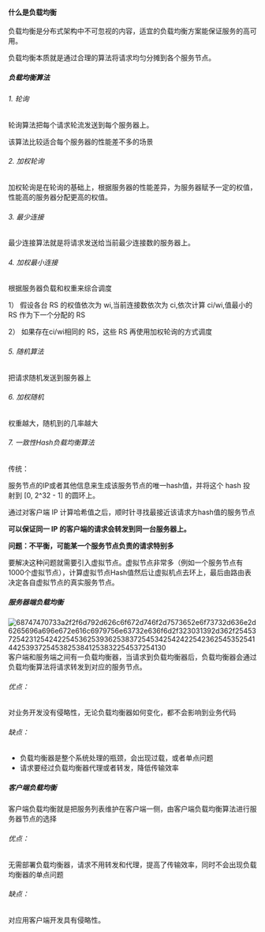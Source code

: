 #### 什么是负载均衡

负载均衡是分布式架构中不可忽视的内容，适宜的负载均衡方案能保证服务的高可用。

负载均衡本质就是通过合理的算法将请求均匀分摊到各个服务节点。

##### 负载均衡算法

###### 1. 轮询

轮询算法把每个请求轮流发送到每个服务器上。

该算法比较适合每个服务器的性能差不多的场景

###### 2. 加权轮询

加权轮询是在轮询的基础上，根据服务器的性能差异，为服务器赋予一定的权值，性能高的服务器分配更高的权值。

###### 3. 最少连接

最少连接算法就是将请求发送给当前最少连接数的服务器上。

###### 4. 加权最小连接

根据服务器负载和权重来综合调度

1） 假设各台 RS 的权值依次为 wi,当前连接数依次为 ci,依次计算 ci/wi,值最小的 RS 作为下一个分配的 RS

2） 如果存在ci/wi相同的 RS，这些 RS 再使用加权轮询的方式调度

###### 5. 随机算法

把请求随机发送到服务器上

###### 6. 加权随机

权重越大，随机到的几率越大

###### 7. 一致性Hash负载均衡算法

传统：

服务节点的IP或者其他信息来生成该服务节点的唯一hash值，并将这个 hash 投射到 [0, 2^32 - 1] 的圆环上。

通过对客户端 IP 计算哈希值之后，顺时针寻找最接近该请求方hash值的服务节点

**可以保证同一 IP 的客户端的请求会转发到同一台服务器上。**

**问题：不平衡，可能某一个服务节点负责的请求特别多**

要解决这种问题就需要引入虚拟节点。虚拟节点非常多（例如一个服务节点有1000个虚拟节点），计算虚拟节点Hash值然后让虚拟机点去环上，最后由路由表决定各自虚拟节点的真实服务节点。

##### 服务器端负载均衡

![68747470733a2f2f6d792d626c6f672d746f2d7573652e6f73732d636e2d6265696a696e672e616c6979756e63732e636f6d2f323031392d362f254537254231254242254536253936253837254534254242254236254535254144253937254538253841253832254537254130](C:\Users\Ori\Desktop\68747470733a2f2f6d792d626c6f672d746f2d7573652e6f73732d636e2d6265696a696e672e616c6979756e63732e636f6d2f323031392d362f254537254231254242254536253936253837254534254242254236254535254144253937254538253841253832254537254130.png)客户端和服务端之间有一负载均衡器，当请求到负载均衡器后，负载均衡器会通过负载均衡算法将请求转发到对应的服务节点。

###### 优点：

对业务开发没有侵略性，无论负载均衡器如何变化，都不会影响到业务代码

###### 缺点：

- 负载均衡器是整个系统处理的瓶颈，会出现过载，或者单点问题
- 请求要经过负载均衡器代理或者转发，降低传输效率

##### 客户端负载均衡

客户端负载均衡就是把服务列表维护在客户端一侧，由客户端负载均衡算法进行服务器节点的选择

###### 优点：

无需部署负载均衡器，请求不用转发和代理，提高了传输效率，同时不会出现负载均衡器的单点问题

###### 缺点：

对应用客户端开发具有侵略性。



